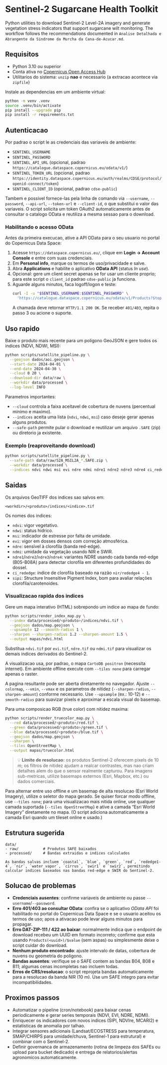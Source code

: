 # Sentinel-2 Sugarcane Health Toolkit

Python utilities to download Sentinel-2 Level-2A imagery and generate vegetation stress indicators that support sugarcane wilt monitoring. The workflow follows the recommendations documented in `Analise Detalhada e Abrangente da Sindrome da Murcha da Cana-de-Acucar.md`.

## Requisitos
- Python 3.10 ou superior
- Conta ativa no [Copernicus Open Access Hub](https://scihub.copernicus.eu/)
- Utilitarios do sistema: `unzip` **nao** e necessario (a extracao acontece via `zipfile`)

Instale as dependencias em um ambiente virtual:

```bash
python -m venv .venv
source .venv/bin/activate
pip install --upgrade pip
pip install -r requirements.txt
```

## Autenticacao
Por padrao o script le as credenciais das variaveis de ambiente:

- `SENTINEL_USERNAME`
- `SENTINEL_PASSWORD`
- `SENTINEL_API_URL` (opcional, padrao `https://catalogue.dataspace.copernicus.eu/odata/v1/`)
- `SENTINEL_TOKEN_URL` (opcional, padrao `https://identity.dataspace.copernicus.eu/auth/realms/CDSE/protocol/openid-connect/token`)
- `SENTINEL_CLIENT_ID` (opcional, padrao `cdse-public`)

Tambem e possivel fornece-las pela linha de comando via `--username`, `--password`, `--api-url`, `--token-url` e `--client-id`, o que substitui o valor das variaveis. O script solicita um token OAuth2 automaticamente antes de consultar o catalogo OData e reutiliza a mesma sessao para o download.

### Habilitando o acesso OData
Antes da primeira execucao, ative a API OData para o seu usuario no portal do Copernicus Data Space:

1. Acesse `https://dataspace.copernicus.eu/`, clique em **Login → Account Console** e entre com suas credenciais.
2. Em **Personal info**, marque os termos de uso/privacidade e salve.
3. Abra **Applications** e habilite o aplicativo **OData API** (status *In use*).
4. Opcional: gere um client secret apenas se for usar um cliente proprio; para este script o `client_id` padrao `cdse-public` ja funciona.
5. Aguarde alguns minutos, faca logoff/logon e teste:
   ```bash
   curl -I -u "$SENTINEL_USERNAME:$SENTINEL_PASSWORD" \
     'https://catalogue.dataspace.copernicus.eu/odata/v1/Products?$top=1'
   ```
   A chamada deve retornar `HTTP/1.1 200 OK`. Se receber `401/403`, repita o passo 3 ou acione o suporte.

## Uso rapido
Baixe o produto mais recente para um poligono GeoJSON e gere todos os indices (NDVI, NDWI, MSI):

```bash
python scripts/satellite_pipeline.py \
  --geojson dados/aoi.geojson \
  --start-date 2024-04-01 \
  --end-date 2024-04-30 \
  --cloud 0 20 \
  --download-dir data/raw \
  --workdir data/processed \
  --log-level INFO
```

Parametros importantes:

- `--cloud` controla a faixa aceitavel de cobertura de nuvens (percentual minimo e maximo).
- `--indices` aceita uma lista (`ndvi`, `ndwi`, `msi`) caso deseje gerar apenas alguns produtos.
- `--safe-path` permite pular o download e reutilizar um arquivo `.SAFE` (zip) ou diretorio ja existente.

### Exemplo (reaproveitando download)
```bash
python scripts/satellite_pipeline.py \
  --safe-path data/raw/S2A_MSIL2A_*.SAFE.zip \
  --workdir data/processed \
  --indices ndvi ndwi msi evi ndre ndmi ndre1 ndre2 ndre3 ndre4 ci_rededge sipi
```

## Saidas
Os arquivos GeoTIFF dos indices sao salvos em:

```
<workdir>/<produto>/indices/<indice>.tif
```

Os nomes dos indices:

- `ndvi`: vigor vegetativo.
- `ndwi`: status hidrico.
- `msi`: indicador de estresse por falta de umidade.
- `evi`: vigor em dosses densos com correção atmosférica.
- `ndre`: sensível à clorofila (banda red-edge).
- `ndmi`: umidade da vegetação usando NIR e SWIR.
- `ndre1`/`ndre2`/`ndre3`/`ndre4`: variantes NDRE usando cada banda red-edge (B05-B08A) para detectar clorofila em diferentes profundidades do dossel.
- `ci_rededge`: índice de clorofila baseado na razão `nir/rededge4 - 1`.
- `sipi`: Structure Insensitive Pigment Index, bom para avaliar relações clorofila/carotenoides.

### Visualizacao rapida dos indices
Gere um mapa interativo (HTML) sobrepondo um indice ao mapa de fundo:

```bash
python scripts/render_index_map.py \
  --index data/processed/<produto>/indices/ndvi.tif \
  --geojson dados/map.geojson \
  --upsample 12 --smooth-radius 1 \
  --sharpen --sharpen-radius 1.2 --sharpen-amount 1.5 \
  --output mapas/ndvi.html
```

Substitua `ndvi.tif` por `evi.tif`, `ndre.tif` ou `ndmi.tif` para visualizar os demais indices derivados do Sentinel-2.

A visualizacao usa, por padrao, o mapa `CartoDB positron` (necessita internet). Em ambiente offline execute com `--tiles none` para carregar apenas o raster.

A pagina resultante pode ser aberta diretamente no navegador. Ajuste `--colormap`, `--vmin`, `--vmax` e os parametros de nitidez (`--sharpen-radius`, `--sharpen-amount`) conforme necessario.
Use `--upsample` (ex.: 10-12) e `--smooth-radius` para suavizar pixels e aproximar a escala visual do basemap.

Para uma composicao RGB (true color) com nitidez maxima:

```bash
python scripts/render_truecolor_map.py \
  --red data/processed/<produto>/red.tif \
  --green data/processed/<produto>/green.tif \
  --blue data/processed/<produto>/blue.tif \
  --geojson dados/map.geojson \
  --sharpen \
  --tiles OpenStreetMap \
  --output mapas/truecolor.html
```

> 💡 **Limite de resolucao:** os produtos Sentinel-2 oferecem pixels de 10 m; os filtros de nitidez ajudam a realcar contrastes, mas nao criam detalhes alem do que o sensor realmente capturou. Para imagens sub-metricas, utilize basemaps externos (Esri, Mapbox, etc.) ou dados comerciais.

Para alternar entre uso offline e um basemap de alta resolucao (Esri World Imagery), utilize o seletor do mapa gerado. Se quiser forcar modo offline, use `--tiles none`; para uma visualizacao mais nitida online, use qualquer camada suportada (`--tiles OpenStreetMap`) e ative a camada “Esri World Imagery” diretamente no mapa. (O script adiciona automaticamente a camada Esri quando um tileset online e usado.)

## Estrutura sugerida
```
data/
- raw/           # Produtos SAFE baixados
- processed/     # Bandas extraidas e indices calculados

As bandas salvas incluem `coastal`, `blue`, `green`, `red`, `rededge1-4`, `nir`, `water_vapor`, `cirrus`, `swir1` e `swir2`, permitindo calcular indices baseados nas bandas red-edge e SWIR do Sentinel-2.
```

## Solucao de problemas
- **Credenciais ausentes**: confirme variaveis de ambiente ou passe `--username`/`--password`.
- **Erro 401/403 ao consultar OData**: confira se o aplicativo *OData API* foi habilitado no portal do Copernicus Data Space e se o usuario aceitou os termos de uso; apos a ativacao pode levar alguns minutos para propagar.
- **Erro DAT-ZIP-111 / 422 ao baixar**: normalmente indica que o endpoint de download recebeu um UUID em formato incorreto; confirme que esta usando `Products(<uuid>)/$value` (sem aspas) ou simplesmente deixe o script cuidar do download.
- **Nenhum produto encontrado**: ajuste intervalo de datas, cobertura de nuvens ou geometria do poligono.
- **Bandas ausentes**: verifique se o SAFE contem as bandas B04, B08 e B11; algumas cenas incompletas nao incluem todas.
- **Erros de CRS/resolucao**: o script reprojeta bandas automaticamente para a resolucao da banda NIR (10 m). Use um SAFE integro para evitar incompatibilidades.

## Proximos passos
- Automatizar o pipeline (cron/notebook) para baixar cenas periodicamente e gerar series temporais (NDVI, EVI, NDRE, NDMI).
- Enriquecer os indicadores com novos indices (SIPI, NDVIre, MCARI2) e estatisticas de anomalia por talhao.
- Integrar sensores adicionais (Landsat/ECOSTRESS para temperatura, SMAP/CHIRPS para umidade/chuva, Sentinel-1 para estrutural) e combinar com o Sentinel-2.
- Definir governanca de armazenamento (rotina de limpeza dos SAFEs ou upload para bucket dedicado) e entrega de relatorios/alertas agronomicos automaticamente.
